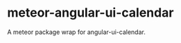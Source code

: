 meteor-angular-ui-calendar
==========================

A meteor package wrap for angular-ui-calendar.
